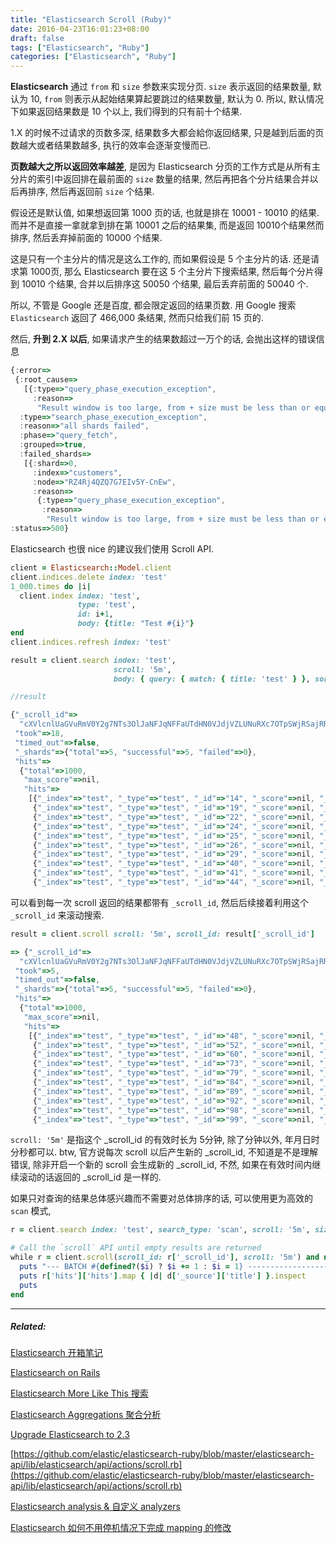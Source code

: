 ```yaml
---
title: "Elasticsearch Scroll (Ruby)"
date: 2016-04-23T16:01:23+08:00
draft: false
tags: ["Elasticsearch", "Ruby"]
categories: ["Elasticsearch", "Ruby"]
---
```


**Elasticsearch** 通过 `from` 和 `size` 参数来实现分页. `size` 表示返回的结果数量, 默认为 10, `from` 则表示从起始结果算起要跳过的结果数量, 默认为 0. 所以, 默认情况下如果返回结果数是 10 个以上, 我们得到的只有前十个结果.

1.X 的时候不过请求的页数多深, 结果数多大都会給你返回结果, 只是越到后面的页数越大或者结果数越多, 执行的效率会逐渐变慢而已.

**页数越大之所以返回效率越差**, 是因为 Elasticsearch 分页的工作方式是从所有主分片的索引中返回排在最前面的 `size` 数量的结果, 然后再把各个分片结果合并以后再排序, 然后再返回前 `size` 个结果.

假设还是默认值, 如果想返回第 1000 页的话, 也就是排在 10001 - 10010 的结果. 而并不是直接一拿就拿到排在第 10001 之后的结果集, 而是返回 10010个结果然而排序, 然后丢弃掉前面的 10000 个结果.

这是只有一个主分片的情况是这么工作的, 而如果假设是 5 个主分片的话. 还是请求第 1000页, 那么 Elasticsearch 要在这 5 个主分片下搜索结果, 然后每个分片得到 10010 个结果, 合并以后排序这 50050 个结果, 最后丢弃前面的 50040 个.

所以, 不管是 Google 还是百度, 都会限定返回的结果页数. 用 Google 搜索 `Elasticsearch` 返回了  466,000 条结果, 然而只给我们前 15 页的.

然后, **升到 2.X 以后**, 如果请求产生的结果数超过一万个的话, 会抛出这样的错误信息

```javascript
{:error=>
 {:root_cause=>
   [{:type=>"query_phase_execution_exception",
     :reason=>
      "Result window is too large, from + size must be less than or equal to: [10000] but was [12000]. See the scroll api for a more efficient way to request large data sets. This limit can be set by changing the [index.max_result_window] index level parameter."}],
  :type=>"search_phase_execution_exception",
  :reason=>"all shards failed",
  :phase=>"query_fetch",
  :grouped=>true,
  :failed_shards=>
   [{:shard=>0,
     :index=>"customers",
     :node=>"RZ4Rj4QZQ7G7EIv5Y-CnEw",
     :reason=>
      {:type=>"query_phase_execution_exception",
       :reason=>
        "Result window is too large, from + size must be less than or equal to: [10000] but was [12000]. See the scroll api for a more efficient way to request large data sets. This limit can be set by changing the [index.max_result_window] index level parameter."}}]},
:status=>500}
```

Elasticsearch 也很 nice 的建议我们使用 Scroll API.

```ruby
client = Elasticsearch::Model.client
client.indices.delete index: 'test'
1_000.times do |i|
  client.index index: 'test',
               type: 'test',
               id: i+1,
               body: {title: "Test #{i}"}
end
client.indices.refresh index: 'test'

result = client.search index: 'test',
                       scroll: '5m',
                       body: { query: { match: { title: 'test' } }, sort: '_id' }
```

```javascript
//result

{"_scroll_id"=>
  "cXVlcnlUaGVuRmV0Y2g7NTs3OlJaNFJqNFFaUTdHN0VJdjVZLUNuRXc7OTpSWjRSajRRWlE3RzdFSXY1WS1DbkV3Ozg6Ulo0Umo0UVpRN0c3RUl2NVktQ25FdzsxMDpSWjRSajRRWlE3RzdFSXY1WS1DbkV3OzExOlJaNFJqNFFaUTdHN0VJdjVZLUNuRXc7MDs=",
 "took"=>18,
 "timed_out"=>false,
 "_shards"=>{"total"=>5, "successful"=>5, "failed"=>0},
 "hits"=>
  {"total"=>1000,
   "max_score"=>nil,
   "hits"=>
    [{"_index"=>"test", "_type"=>"test", "_id"=>"14", "_score"=>nil, "_source"=>{"title"=>"Test 13"}, "sort"=>[nil]},
     {"_index"=>"test", "_type"=>"test", "_id"=>"19", "_score"=>nil, "_source"=>{"title"=>"Test 18"}, "sort"=>[nil]},
     {"_index"=>"test", "_type"=>"test", "_id"=>"22", "_score"=>nil, "_source"=>{"title"=>"Test 21"}, "sort"=>[nil]},
     {"_index"=>"test", "_type"=>"test", "_id"=>"24", "_score"=>nil, "_source"=>{"title"=>"Test 23"}, "sort"=>[nil]},
     {"_index"=>"test", "_type"=>"test", "_id"=>"25", "_score"=>nil, "_source"=>{"title"=>"Test 24"}, "sort"=>[nil]},
     {"_index"=>"test", "_type"=>"test", "_id"=>"26", "_score"=>nil, "_source"=>{"title"=>"Test 25"}, "sort"=>[nil]},
     {"_index"=>"test", "_type"=>"test", "_id"=>"29", "_score"=>nil, "_source"=>{"title"=>"Test 28"}, "sort"=>[nil]},
     {"_index"=>"test", "_type"=>"test", "_id"=>"40", "_score"=>nil, "_source"=>{"title"=>"Test 39"}, "sort"=>[nil]},
     {"_index"=>"test", "_type"=>"test", "_id"=>"41", "_score"=>nil, "_source"=>{"title"=>"Test 40"}, "sort"=>[nil]},
     {"_index"=>"test", "_type"=>"test", "_id"=>"44", "_score"=>nil, "_source"=>{"title"=>"Test 43"}, "sort"=>[nil]}]}}
```

可以看到每一次 scroll 返回的结果都带有 `_scroll_id`, 然后后续接着利用这个 `_scroll_id` 来滚动搜索.

```ruby
result = client.scroll scroll: '5m', scroll_id: result['_scroll_id']
```

```javascript
=> {"_scroll_id"=>
  "cXVlcnlUaGVuRmV0Y2g7NTs3OlJaNFJqNFFaUTdHN0VJdjVZLUNuRXc7OTpSWjRSajRRWlE3RzdFSXY1WS1DbkV3Ozg6Ulo0Umo0UVpRN0c3RUl2NVktQ25FdzsxMDpSWjRSajRRWlE3RzdFSXY1WS1DbkV3OzExOlJaNFJqNFFaUTdHN0VJdjVZLUNuRXc7MDs=",
 "took"=>5,
 "timed_out"=>false,
 "_shards"=>{"total"=>5, "successful"=>5, "failed"=>0},
 "hits"=>
  {"total"=>1000,
   "max_score"=>nil,
   "hits"=>
    [{"_index"=>"test", "_type"=>"test", "_id"=>"48", "_score"=>nil, "_source"=>{"title"=>"Test 47"}, "sort"=>[nil]},
     {"_index"=>"test", "_type"=>"test", "_id"=>"52", "_score"=>nil, "_source"=>{"title"=>"Test 51"}, "sort"=>[nil]},
     {"_index"=>"test", "_type"=>"test", "_id"=>"60", "_score"=>nil, "_source"=>{"title"=>"Test 59"}, "sort"=>[nil]},
     {"_index"=>"test", "_type"=>"test", "_id"=>"73", "_score"=>nil, "_source"=>{"title"=>"Test 72"}, "sort"=>[nil]},
     {"_index"=>"test", "_type"=>"test", "_id"=>"79", "_score"=>nil, "_source"=>{"title"=>"Test 78"}, "sort"=>[nil]},
     {"_index"=>"test", "_type"=>"test", "_id"=>"84", "_score"=>nil, "_source"=>{"title"=>"Test 83"}, "sort"=>[nil]},
     {"_index"=>"test", "_type"=>"test", "_id"=>"89", "_score"=>nil, "_source"=>{"title"=>"Test 88"}, "sort"=>[nil]},
     {"_index"=>"test", "_type"=>"test", "_id"=>"92", "_score"=>nil, "_source"=>{"title"=>"Test 91"}, "sort"=>[nil]},
     {"_index"=>"test", "_type"=>"test", "_id"=>"98", "_score"=>nil, "_source"=>{"title"=>"Test 97"}, "sort"=>[nil]},
     {"_index"=>"test", "_type"=>"test", "_id"=>"99", "_score"=>nil, "_source"=>{"title"=>"Test 98"}, "sort"=>[nil]}]}}
```
`scroll: '5m'` 是指这个 _scroll_id 的有效时长为 5分钟, 除了分钟以外, 年月日时分秒都可以.
btw, 官方说每次 scroll 以后产生新的 _scroll_id, 不知道是不是理解错误, 除非开启一个新的 scroll 会生成新的 _scroll_id, 不然, 如果在有效时间内继续滚动的话返回的 _scroll_id 是一样的.

如果只对查询的结果总体感兴趣而不需要对总体排序的话, 可以使用更为高效的 `scan` 模式,

```ruby
r = client.search index: 'test', search_type: 'scan', scroll: '5m', size: 10

# Call the `scroll` API until empty results are returned
while r = client.scroll(scroll_id: r['_scroll_id'], scroll: '5m') and not r['hits']['hits'].empty? do
  puts "--- BATCH #{defined?($i) ? $i += 1 : $i = 1} -------------------------------------------------"
  puts r['hits']['hits'].map { |d| d['_source']['title'] }.inspect
  puts
end
```
--------

##### Related:
[Elasticsearch 开箱笔记](http://xguox.me/elasticsearch-ik-mmseg-homebrew-ubuntu.html)

[Elasticsearch on Rails](http://xguox.me/elasticsearch-rails.html)

[Elasticsearch More Like This 搜索](http://xguox.me/elasticsearch-more-like-this.html)

[Elasticsearch Aggregations 聚合分析](http://xguox.me/elasticsearch-aggregations.html)

[Upgrade Elasticsearch to 2.3](http://xguox.me/upgrade-elasticsearch-2-3.html)

[https://github.com/elastic/elasticsearch-ruby/blob/master/elasticsearch-api/lib/elasticsearch/api/actions/scroll.rb](https://github.com/elastic/elasticsearch-ruby/blob/master/elasticsearch-api/lib/elasticsearch/api/actions/scroll.rb)

[Elasticsearch analysis & 自定义 analyzers](http://xguox.me/elasticsearch-custom-analyzer.html)

[Elasticsearch 如何不用停机情况下完成 mapping 的修改](http://xguox.me/elasticsearch-Changing-Mapping-with-Zero-Downtime.html)